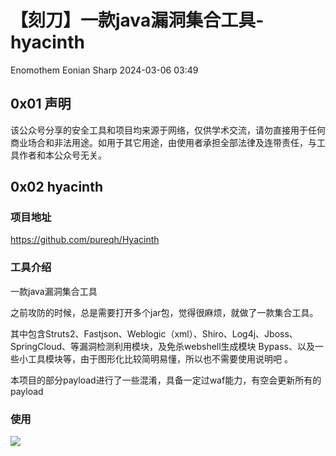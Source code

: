 #  【刻刀】一款java漏洞集合工具-hyacinth   
Enomothem  Eonian Sharp   2024-03-06 03:49  
  
## 0x01 声明  
  
该公众号分享的安全工具和项目均来源于网络，仅供学术交流，请勿直接用于任何商业场合和非法用途。如用于其它用途，由使用者承担全部法律及连带责任，与工具作者和本公众号无关。  
  
## 0x02 hyacinth  
### 项目地址  
  
https://github.com/pureqh/Hyacinth  
### 工具介绍  
  
一款java漏洞集合工具  
  
之前攻防的时候，总是需要打开多个jar包，觉得很麻烦，就做了一款集合工具。  
  
其中包含Struts2、Fastjson、Weblogic（xml）、Shiro、Log4j、Jboss、SpringCloud、等漏洞检测利用模块，及免杀webshell生成模块 Bypass、以及一些小工具模块等，由于图形化比较简明易懂，所以也不需要使用说明吧 。  
  
本项目的部分payload进行了一些混淆，具备一定过waf能力，有空会更新所有的payload  
### 使用  
  
![](https://mmbiz.qpic.cn/sz_mmbiz_png/hvMQKkLOqzPJmhzzmcrFpibJygLLqwxWwwsAVFl4Jyubib1nT0sIc64LB7NmIASYiarhgcVZy5ssKMSwicrHv3OibEw/640?wx_fmt=png&from=appmsg "")  
  
  
